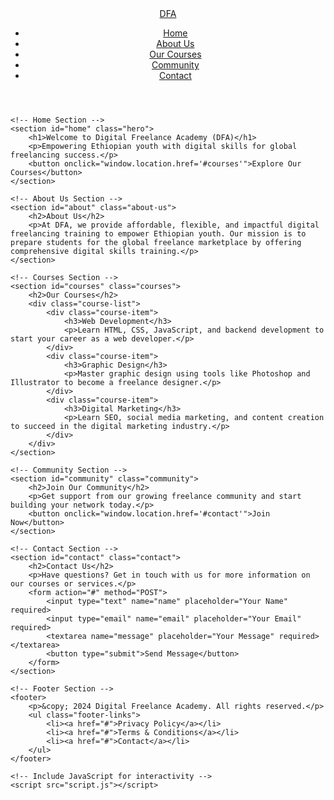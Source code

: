 
<html lang="en">
<head>
    <meta charset="UTF-8">
    <meta name="viewport" content="width=device-width, initial-scale=1.0">
    <meta name="description" content="Digital Freelance Academy - Empowering the next generation of digital freelancers.">
    <meta name="keywords" content="freelance, academy, digital skills, Ethiopia, freelancing jobs, courses">
    <title>Digital Freelance Academy (DFA)</title>
    <!-- Include CSS for styling -->
    <link rel="stylesheet" href="styles.css">
</head>
<body>
    <!-- Header Section -->
    <header>
        <nav>
            <div class="logo">
                <a href="#">DFA</a> <!-- Logo of your academy -->
            </div>
            <ul class="navigation">
                <li><a href="#home">Home</a></li>
                <li><a href="#about">About Us</a></li>
                <li><a href="#courses">Our Courses</a></li>
                <li><a href="#community">Community</a></li>
                <li><a href="#contact">Contact</a></li>
            </ul>
        </nav>
    </header>

    <!-- Home Section -->
    <section id="home" class="hero">
        <h1>Welcome to Digital Freelance Academy (DFA)</h1>
        <p>Empowering Ethiopian youth with digital skills for global freelancing success.</p>
        <button onclick="window.location.href='#courses'">Explore Our Courses</button>
    </section>

    <!-- About Us Section -->
    <section id="about" class="about-us">
        <h2>About Us</h2>
        <p>At DFA, we provide affordable, flexible, and impactful digital freelancing training to empower Ethiopian youth. Our mission is to prepare students for the global freelance marketplace by offering comprehensive digital skills training.</p>
    </section>

    <!-- Courses Section -->
    <section id="courses" class="courses">
        <h2>Our Courses</h2>
        <div class="course-list">
            <div class="course-item">
                <h3>Web Development</h3>
                <p>Learn HTML, CSS, JavaScript, and backend development to start your career as a web developer.</p>
            </div>
            <div class="course-item">
                <h3>Graphic Design</h3>
                <p>Master graphic design using tools like Photoshop and Illustrator to become a freelance designer.</p>
            </div>
            <div class="course-item">
                <h3>Digital Marketing</h3>
                <p>Learn SEO, social media marketing, and content creation to succeed in the digital marketing industry.</p>
            </div>
        </div>
    </section>

    <!-- Community Section -->
    <section id="community" class="community">
        <h2>Join Our Community</h2>
        <p>Get support from our growing freelance community and start building your network today.</p>
        <button onclick="window.location.href='#contact'">Join Now</button>
    </section>

    <!-- Contact Section -->
    <section id="contact" class="contact">
        <h2>Contact Us</h2>
        <p>Have questions? Get in touch with us for more information on our courses or services.</p>
        <form action="#" method="POST">
            <input type="text" name="name" placeholder="Your Name" required>
            <input type="email" name="email" placeholder="Your Email" required>
            <textarea name="message" placeholder="Your Message" required></textarea>
            <button type="submit">Send Message</button>
        </form>
    </section>

    <!-- Footer Section -->
    <footer>
        <p>&copy; 2024 Digital Freelance Academy. All rights reserved.</p>
        <ul class="footer-links">
            <li><a href="#">Privacy Policy</a></li>
            <li><a href="#">Terms & Conditions</a></li>
            <li><a href="#">Contact</a></li>
        </ul>
    </footer>

    <!-- Include JavaScript for interactivity -->
    <script src="script.js"></script>
</body>
</html>
